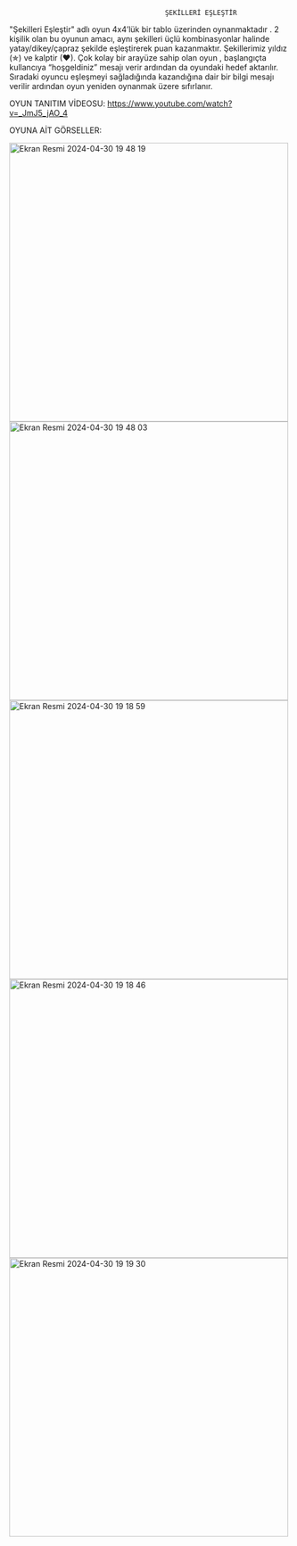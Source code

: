                                            ŞEKİLLERİ EŞLEŞTİR 

  "Şekilleri Eşleştir" adlı oyun 4x4’lük bir tablo üzerinden oynanmaktadır . 2 kişilik olan bu oyunun amacı, aynı şekilleri üçlü kombinasyonlar halinde yatay/dikey/çapraz şekilde   eşleştirerek puan kazanmaktır. 
  Şekillerimiz yıldız (✯) ve kalptir (♥). 
  Çok kolay bir arayüze sahip olan oyun , başlangıçta kullancıya “hoşgeldiniz” mesajı verir ardından da oyundaki hedef aktarılır. 
  Sıradaki oyuncu eşleşmeyi sağladığında kazandığına dair bir bilgi mesajı verilir ardından oyun yeniden oynanmak üzere sıfırlanır.

OYUN TANITIM VİDEOSU:
 https://www.youtube.com/watch?v=_JmJ5_jAO_4 


OYUNA AİT GÖRSELLER:


<img width="500" alt="Ekran Resmi 2024-04-30 19 48 19" src="https://github.com/zeyneperarslan/webtabanliprogramlamaproje/assets/120674682/7928bf84-2fc6-4844-aefa-3146ac80866f">

<img width="500" alt="Ekran Resmi 2024-04-30 19 48 03" src="https://github.com/zeyneperarslan/webtabanliprogramlamaproje/assets/120674682/886bf616-d1b0-47ab-bad0-c6106c782ebb">

<img width="500" alt="Ekran Resmi 2024-04-30 19 18 59" src="https://github.com/zeyneperarslan/webtabanliprogramlamaproje/assets/120674682/5e4c2a75-12c4-4b83-ac77-891134f02d89">

<img width="500" alt="Ekran Resmi 2024-04-30 19 18 46" src="https://github.com/zeyneperarslan/webtabanliprogramlamaproje/assets/120674682/a2f95e74-622b-4a20-834f-ec298a068f37">

<img width="500" alt="Ekran Resmi 2024-04-30 19 19 30" src="https://github.com/zeyneperarslan/webtabanliprogramlamaproje/assets/120674682/82b0df1a-5a05-4e43-8ea9-4f05f5605cdd">




